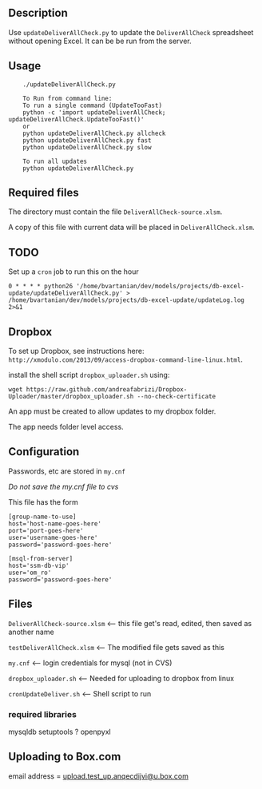 ## Description

Use `updateDeliverAllCheck.py` to update the `DeliverAllCheck` spreadsheet without opening Excel. It can be be run from the server.

## Usage
```
	./updateDeliverAllCheck.py

    To Run from command line:
    To run a single command (UpdateTooFast)
    python -c 'import updateDeliverAllCheck; updateDeliverAllCheck.UpdateTooFast()'
    or
    python updateDeliverAllCheck.py allcheck
    python updateDeliverAllCheck.py fast
    python updateDeliverAllCheck.py slow
    
    To run all updates
    python updateDeliverAllCheck.py

```

## Required files
The directory must contain the file `DeliverAllCheck-source.xlsm`.

A copy of this file with current data will be placed in `DeliverAllCheck.xlsm`.

## TODO
Set up a `cron` job to run this on the hour

```
0 * * * * python26 '/home/bvartanian/dev/models/projects/db-excel-update/updateDeliverAllCheck.py' > /home/bvartanian/dev/models/projects/db-excel-update/updateLog.log 2>&1
```

## Dropbox
To set up Dropbox, see instructions here: `http://xmodulo.com/2013/09/access-dropbox-command-line-linux.html`.

install the shell script `dropbox_uploader.sh` using:

`wget https://raw.github.com/andreafabrizi/Dropbox-Uploader/master/dropbox_uploader.sh --no-check-certificate`

An app must be created to allow updates to my dropbox folder.

The app needs folder level access.

## Configuration
Passwords, etc are stored in `my.cnf`

_Do not save the my.cnf file to cvs_

This file has the form

```
[group-name-to-use]
host='host-name-goes-here'
port='port-goes-here'
user='username-goes-here'
password='password-goes-here'

[msql-from-server]
host='ssm-db-vip'
user='om_ro'
password='password-goes-here'
```

## Files
`DeliverAllCheck-source.xlsm`  <-- this file get's read, edited, then saved as another name

`testDeliverAllCheck.xlsm`	<-- The modified file gets saved as this

`my.cnf`						<-- login credentials for mysql (not in CVS)

`dropbox_uploader.sh`			<-- Needed for uploading to dropbox from linux

`cronUpdateDeliver.sh`		<-- Shell script to run

### required libraries
mysqldb
setuptools ?
openpyxl

## Uploading to Box.com
email address = upload.test_up.anqecdijvi@u.box.com